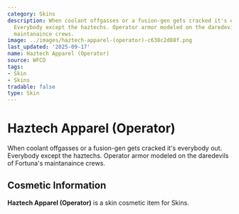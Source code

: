 ```yaml
---
category: Skins
description: When coolant offgasses or a fusion-gen gets cracked it's everybody out.
  Everybody except the haztechs. Operator armor modeled on the daredevils of Fortuna's
  maintanaince crews.
image: ../images/haztech-apparel-(operator)-c638c2d88f.png
last_updated: '2025-09-17'
name: Haztech Apparel (Operator)
source: WFCD
tags:
- Skin
- Skins
tradable: false
type: Skin
---
```


# Haztech Apparel (Operator)

When coolant offgasses or a fusion-gen gets cracked it's everybody out. Everybody except the haztechs. Operator armor modeled on the daredevils of Fortuna's maintanaince crews.

## Cosmetic Information

**Haztech Apparel (Operator)** is a skin cosmetic item for Skins.

